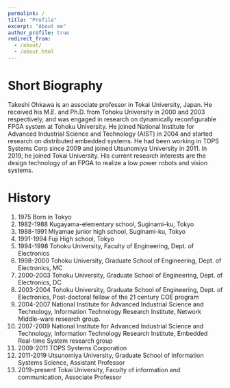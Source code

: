 ```yaml
---
permalink: /
title: "Profile"
excerpt: "About me"
author_profile: true
redirect_from: 
  - /about/
  - /about.html
---
```


Short Biography
======
Takeshi Ohkawa is an associate professor in Tokai University, Japan.  He received his M.E. and Ph.D. from Tohoku University in 2000 and 2003 respectively, and was engaged in research on dynamically reconfigurable FPGA system at Tohoku University. He joined National Institute for Advanced Industrial Science and Technology (AIST) in 2004 and started research on distributed embedded systems. He had been working in TOPS Systems Corp since 2009 and joined Utsunomiya University in 2011. In 2019, he joined Tokai University. His current research interests are the design technology of an FPGA to realize a low power robots and vision systems.

History
======
1. 1975  Born in Tokyo
1. 1982-1988 Kugayama-elementary school, Suginami-ku, Tokyo
1. 1988-1991 Miyamae junior high school, Suginami-ku, Tokyo
1. 1991-1994 Fuji High school, Tokyo
1. 1994-1998 Tohoku University, Faculty of Engineering, Dept. of Electronics
1. 1998-2000 Tohoku University, Graduate School of Engineering, Dept. of Electronics, MC
1. 2000-2003 Tohoku University, Graduate School of Engineering, Dept. of Electronics, DC
1. 2003-2004 Tohoku University, Graduate School of Engineering, Dept. of Electronics, Post-doctoral fellow of the 21 century COE program
1. 2004-2007 National Institute for Advanced Industrial Science and Technology, Information Technology Research Institute, Network Middle-ware research group.
1. 2007-2009 National Institute for Advanced Industrial Science and Technology, Information Technology Research Institute, Embedded Real-time System research group
1. 2009-2011 TOPS Systems Corporation
1. 2011-2019 Utsunomiya University, Graduate School of Information Systems Science, Assistant Professor
1. 2019-present Tokai University, Faculty of information and communication, Associate Professor

